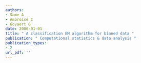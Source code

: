 ```yaml
---
authors: 
- Same A 
- Ambroise C 
- Govaert G 
date: 2006-01-01
title: " A classification EM algorithm for binned data "
publication: " Computational statistics & data analysis "
publication_types:
- 2
url_pdf: ''
---
```

